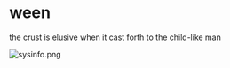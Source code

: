 # ween
the crust is elusive when it cast forth to the child-like man

![sysinfo.png](https://github.com/time-killer-games/ween/blob/main/sysinfo.png?raw=true)
